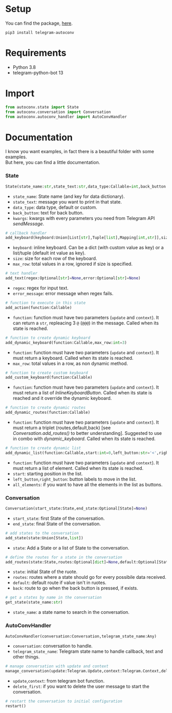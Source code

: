 # Setup
You can find the package, [here](https://pypi.org/project/telegram-autoconv/).
```
pip3 install telegram-autoconv
```

# Requirements
* Python 3.8
* telegram-python-bot 13

# Import
```python
from autoconv.state import State
from autoconv.conversation import Conversation
from autoconv.autoconv_handler import AutoConvHandler
```

# Documentation
I know you want examples, in fact there is a beautiful folder with some examples.  
But here, you can find a little documentation.

### State
```python
State(state_name:str,state_text:str,data_type:Callable=int,back_button:Optional[str]=None,**kwargs)
```
- `state_name`: State name (and key for data dictionary).
- `state_text`: message you want to print in that state.
- `data_type`: data type, default or custom.
- `back_button`: text for back button.
- `kwargs`: kwargs with every parameters you need from Telegram API _sendMessage_.

```python
# callback handler
add_keyboard(keyboard:Union[List[str],Tuple[list],Mapping[int,str]],size:Optional[Tuple[int]]=None,max_row:int=3)
```
- `keyboard`: inline keyboard. Can be a dict (with custom value as key) or a list/tuple (default int value as key).
- `size`: size for each row of the keyboard.
- `max_row`: total values in a row, ignored if size is specified.

```python
# text handler
add_text(regex:Optional[str]=None,error:Optional[str]=None)
```
- `regex`: regex for input text.
- `error_message`: error message when regex fails.

```python
# function to execute in this state
add_action(function:Callable)
```
- `function`: function must have two parameters (`update` and `context`). It can return a `str`, repleacing 3 `@` (`@@@`) in the message. Called when its state is reached.

```python
# function to create dynamic keyboard
add_dynamic_keyboard(function:Callable,max_row:int=3)
```
- `function`: function must have two parameters (`update` and `context`). It must return a keyboard. Called when its state is reached.
- `max_row`: total values in a row, as non dynamic method.

```python
# function to create custom keyboard
add_custom_keyboard(function:Callable)
```
- `function`: function must have two parameters (`update` and `context`). It must return a list of _InlineKeyboardButton_. Called when its state is reached and it override the dynamic keyboard.

```python
# function to create dynamic routes
add_dynamic_routes(function:Callable)
```
- `function`: function must have two parameters (`update` and `context`). It must return a triplet (routes,default,back) [see _Conversation.add_routes()_ to better understanding]. Suggested to use in combo with _dynamic_keyboard_. Called when its state is reached.

```python
# function to create dynamic list
add_dynamic_list(function:Callable,start:int=0,left_button:str='<',right_button:str='>',all_elements:bool=False)
```
- `function`: function must have two parameters (`update` and `context`). It must return a list of element. Called when its state is reached.
- `start`: starting position in the list.
- `left_button`,`right_button`: button labels to move in the list.
- `all_elements`: if you want to have all the elements in the list as buttons.

### Conversation
```python
Conversation(start_state:State,end_state:Optional[State]=None)
```
- `start_state`: first State of the conversation.
- `end_state`: final State of the conversation.

```python
# add states to the conversation
add_state(state:Union[State,list])
```
- `state`: Add a State or a list of State to the conversation.

```python
# define the routes for a state in the conversation
add_routes(state:State,routes:Optional[dict]=None,default:Optional[State]=None,back:Optional[State]=None)
```
- `state`: initial State of the ruote.
- `routes`: routes where a state should go for every possibile data received.
- `default`: default route if value isn't in ruotes.
- `back`: route to go when the back button is pressed, if exists.

```python
# get a states by name in the conversation
get_state(state_name:str)
```
- `state_name`: a state name to search in the conversation.

### AutoConvHandler
```python
AutoConvHandler(conversation:Conversation,telegram_state_name:Any)
```
- `conversation`: conversation to handle.
- `telegram_state_name`: Telegram state name to handle callback, text and other things.

```python
# manage conversation with update and context
manage_conversation(update:Telegram.Update,context:Telegram.Context,delete_first:bool=True)
```
- `update`,`context`: from telegram bot function.
- `delete_first`: if you want to delete the user message to start the conversation.

```python
# restart the conversation to initial configuration
restart()
```
